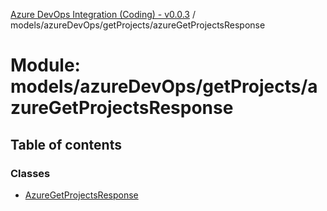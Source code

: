 [Azure DevOps Integration (Coding) - v0.0.3](../README.md) / models/azureDevOps/getProjects/azureGetProjectsResponse

# Module: models/azureDevOps/getProjects/azureGetProjectsResponse

## Table of contents

### Classes

- [AzureGetProjectsResponse](../classes/models_azureDevOps_getProjects_azureGetProjectsResponse.AzureGetProjectsResponse.md)
